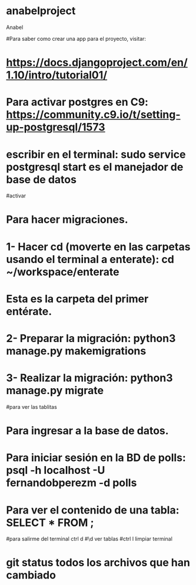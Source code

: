 # anabelproject
Anabel

#Para saber como crear una app para el proyecto, visitar: 
# https://docs.djangoproject.com/en/1.10/intro/tutorial01/

# Para activar postgres en C9: https://community.c9.io/t/setting-up-postgresql/1573
# escribir en el terminal: sudo service postgresql start             es el manejador de base de datos

#activar 
# Para hacer migraciones.
# 1- Hacer cd (moverte en las carpetas usando el terminal a enterate): cd ~/workspace/enterate
#    Esta es la carpeta del primer entérate.
# 2- Preparar la migración: python3 manage.py makemigrations
# 3- Realizar la migración: python3 manage.py migrate


#para ver las tablitas
# Para ingresar a la base de datos.
# Para iniciar sesión en la BD de polls: psql -h localhost -U fernandobperezm -d polls
# Para ver el contenido de una tabla: SELECT * FROM <NombreDeTabla>;
#para salirme del terminal ctrl d 
#\d ver tablas
#ctrl l limpiar terminal


# git status  todos los archivos que han cambiado



